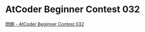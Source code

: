 AtCoder Beginner Contest 032
===

[問題 - AtCoder Beginner Contest 032](https://atcoder.jp/contests/abc032/tasks)
